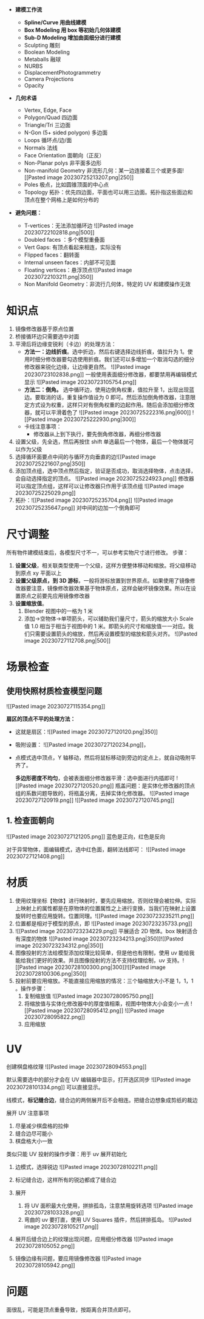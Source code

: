 - **建模工作流**
    - **Spline/Curve 用曲线建模**
    - **Box Modeling 用 box 等初始几何体建模**
    - **Sub-D Modeling 增加曲面细分进行建模**
    - Sculpting 雕刻
    - Boolean Modeling
    - Metaballs 融球
    - NURBS
    - DisplacementPhotogrammetry
    - Camera Projections
    - Opacity

- **几何术语**
    - Vertex, Edge, Face
    - Polygon/Quad 四边面
    - Triangle/Tri 三边面
    - N-Gon (5+ sided polygon)  多边面
    - Loops 循环点/边/面
    - Normals 法线
    - Face Orientation 面朝向（正反）
    - Non-Planar polys 非平面多边形
    - Non-manifold Geometry 非流形几何：某一边连接着三个或更多面![[Pasted image 20230725213207.png|250]]
    - Poles 极点，比如圆锥顶面的中心点
    - Topology 拓扑：优先四边面，平面也可以用三边面。拓扑指这些面边和顶点在整个网格上是如何分布的

- **避免问题：**
    - T-vertices：无法添加循环边 ![[Pasted image 20230722102818.png|500]]
    - Doubled faces ：多个模型重叠面
    - Vert Gaps: 有顶点看起来相连，实际没有
    - Flipped faces：翻转面
    - Internal unseen faces：内部不可见面
    - Floating vertices：悬浮顶点![[Pasted image 20230722103211.png|350]]
    - Non Manifold Geometry：非流行几何体，特定的 UV 和建模操作无效


# 知识点
1. 镜像修改器基于原点位置
2. 桥接循环边只需要选中对面 
3. 平滑后将边缘变锐利（卡边）的处理方法：
    - **方法一：边线折痕**。选中折边，然后右键选择边线折痕，值拉升为 1。使用时细分修改器要勾选使用折痕。我们还可以多增加一个取消勾选的细分修改器来锐化边缘，让边缘更自然。
    ![[Pasted image 20230723102838.png]]
    一般使用表面细分修改器，都要禁用再编辑模式显示 ![[Pasted image 20230723105754.png]]
    - **方法二：倒角。** 选中循环边，使用边倒角权重，值拉升至 1，出现出现蓝边。要取消的话，重复操作值设为 0 即可。然后添加倒角修改器，注意限定方式设为权重，这样只对有倒角权重的边起作用。随后会添加细分修改器，就可以平滑着色了 ![[Pasted image 20230725222316.png|600]] ![[Pasted image 20230725222930.png|300]]
    - 卡线注意事项：
        - 修改器从上到下执行，要先倒角修改器，再细分修改器
1. 设置父级，先全选，然后再按住 shift 单选最后一个物体，最后一个物体就可以作为父级
2. 选择循环面要点中间的与循环方向垂直的边![[Pasted image 20230725221607.png|350]]
3. 添加顶点组，选中顶点然后指定，验证是否成功，取消选择物体，点击选择，会自动选择指定的顶点。 ![[Pasted image 20230725224923.png]] 修改器可以指定顶点组，这样可以让修改器只作用于该顶点组 ![[Pasted image 20230725225029.png]]
4. 拓扑：![[Pasted image 20230725235704.png]]
![[Pasted image 20230725235647.png]]
对中间的边加一个倒角即可
# 尺寸调整
所有物件建模结束后，各模型尺寸不一，可以参考实物尺寸进行修改。
步骤：
1. **设置父级**，相关联类型使用一个父级，这样方便整体移动和缩放。将父级移动到原点 xy 平面以上
2. **设置父级原点，到 3D 游标**，一般将游标放置到世界原点。如果使用了镜像修改器要注意，镜像修改器效果基于物体原点，这样会破坏镜像效果。所以在设置原点之前要先应用镜像修改器
3. **设置缩放值**。
    1. Blender 视图中的一格为 1 米
    2. 添加->空物体->单项箭头，可以辅助我们量尺寸，箭头的缩放大小 Scale 值 1.0 相当于相当于视图中的 1 米。即箭头的尺寸和缩放值一一对应。我们只需要设置箭头的缩放，然后再设置模型的缩放和箭头对齐。 ![[Pasted image 20230727112708.png|500]]

# 场景检查

## 使用快照材质检查模型问题
![[Pasted image 20230727115354.png]]

**扇区的顶点不平的处理方法：**
- 这就是扇区：![[Pasted image 20230727120120.png|350]]
- 吸附设置： ![[Pasted image 20230727120234.png]]，
- 点模式选中顶点，Y 轴移动，然后将鼠标移动到旁边的定点上，就自动吸附平齐了。

   **多边形密度不均匀**，会被表面细分修改器平滑：选中面进行内插即可
   ![[Pasted image 20230727120520.png]] 
   瓶盖问题：是实体化修改器的顶点组的系数问题导致的，将瓶盖分离，去掉实体化修改器。 ![[Pasted image 20230727120919.png]]
   ![[Pasted image 20230727120745.png]]

## 1. 检查面朝向
![[Pasted image 20230727121205.png]]
蓝色是正向，红色是反向

对于异常物体，面编辑模式，选中红色面，翻转法线即可： ![[Pasted image 20230727121408.png]]
# 材质
1. 使用纹理坐标【物体】进行映射时，要先应用缩放。否则纹理会被拉伸。实际上映射上的属性都是在原物体的位置属性之上进行变换，当我们在映射上设置旋转时也要应用旋转。位置同理。![[Pasted image 20230723235211.png]]
2. 位置都是相对于模型的原点，即 ![[Pasted image 20230723235733.png]]
3. ![[Pasted image 20230723234229.png]] 平展适合 2D 物体。box 映射适合有深度的物体
    ![[Pasted image 20230723234213.png|350]]![[Pasted image 20230723234312.png|350]]
4. 图像投射的方法给模型添加纹理比较简单，但是他也有限制，使用 uv 能给我能给我们更好的效果。并且图像投射的方法不支持纹理绘制，uv 支持。![[Pasted image 20230728100300.png|300]]![[Pasted image 20230728100306.png|350]]
5. 投射前要应用缩放。不能直接应用缩放的情况：三个轴缩放大小不是 1，1，1 。操作步骤：
    1. 复制缩放值 ![[Pasted image 20230728095750.png]]
    2. 将缩放值与实体化修改器中的厚度值相乘，视图中物体大小会变小一点 ![[Pasted image 20230728095412.png]] ![[Pasted image 20230728095822.png]]
    3. 应用缩放
# UV 
创建棋盘格纹理
![[Pasted image 20230728094553.png]]

默认需要选中的部分才会在 UV 编辑器中显示，打开选区同步 ![[Pasted image 20230728101334.png]] 可以直接显示。

线模式，**标记缝合边**，缝合边的两侧展开后不会相连。把缝合边想象成剪纸的裁边

展开 UV 注意事项
1. 尽量减少棋盘格的拉伸
2. 缝合边尽可能小
3. 棋盘格大小一致

类似只能 UV 投射的操作步骤：用于 uv 展开初始化
1. 边模式，选择锐边 ![[Pasted image 20230728102211.png]]
2. 标记缝合边，这样所有的锐边都成了缝合边
3. 展开
   
   1. 将 UV 面积最大化使用，拼排孤岛，注意禁用旋转选项 ![[Pasted image 20230728103328.png]]
   2. 弯曲的 uv 要打直，使用 UV Squares 插件，然后拼排孤岛。 ![[Pasted image 20230728105217.png]]
  3.  展开后缝合边上的纹理出现问题，应用细分修改器 ![[Pasted image 20230728105052.png]]
  4. 镜像边缘有问题，要应用镜像修改器 ![[Pasted image 20230728105942.png]]

# 问题
面很乱，可能是顶点重叠导致，按距离合并顶点即可。
